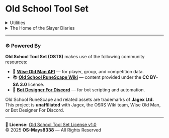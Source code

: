 # Old School Tool Set


<details>
  <summary>Utilities</summary>
  <p align="center">
    • Administrator Commands<br>
    • Server Moderation<br>
    • Clan Resources `[powered by W.O.M.]`<br>
    • Chat Leveling System<br>
    • Economy System
  </p>
</details>

<details>
  <summary>The Home of the Slayer Diaries</summary>
  <p align="left">
The Slayer Diaries is a command system that provides details about your specified ***Slayer Monster*** on task, <br>
Including:<br><br>
```<br>
🟢 Standard Monsters<br>
🟣 Variants<br>
🔺 Superiors<br>
👑 Bosses<br>
```<br><br>
With useful information like <br>
- Locations <br>
- Key drops<br>
- Item requirements<br>
&<br>
- How **Ironman** should handle the task

Whether you're looking for the best places to hunt, notable loot, or necessary preparations, this tool ensures you have everything needed for efficient Slayer training. 
  </p>
</details>

---

### ⚙️ Powered By

**Old School Tool Set (OSTS)** makes use of the following community resources:

- 🧠 **[Wise Old Man API](https://wiseoldman.net)** — for player, group, and competition data.  
- 📚 **[Old School RuneScape Wiki](https://oldschool.runescape.wiki)** — content provided under the **CC BY-SA 3.0** license.  
- 🤖 **[Bot Designer For Discord](https://botdesignerdiscord.com)** — for bot scripting and automation.  

Old School RuneScape and related assets are trademarks of **Jagex Ltd.**  
This project is **unaffiliated** with Jagex, the OSRS Wiki team, Wise Old Man, or Bot Designer For Discord.

---

📝 **License:** [Old School Tool Set License v1.0](https://github.com/OSMays8338/Old-School-Tool-Set/blob/main/LICENSE)  
© 2025 **OS-Mays8338** — All Rights Reserved
